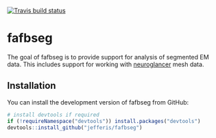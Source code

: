 [![Travis build status](https://travis-ci.org/jefferis/fafbseg.svg?branch=master)](https://travis-ci.org/jefferis/fafbseg)

# fafbseg

The goal of fafbseg is to provide support for analysis of segmented EM data. 
This includes support for working with [neuroglancer](https://github.com/google/neuroglancer)
mesh data.

## Installation

You can install the development version of fafbseg from GitHub:

``` r
# install devtools if required
if (!requireNamespace("devtools")) install.packages("devtools")
devtools::install_github("jefferis/fafbseg")
```
